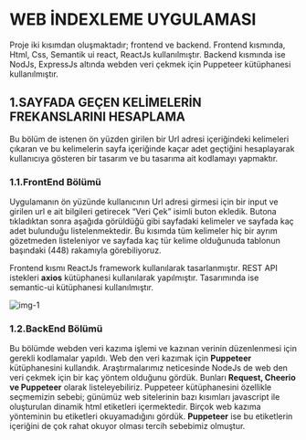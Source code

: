 # WEB İNDEXLEME UYGULAMASI

Proje iki kısımdan oluşmaktadır; frontend ve backend. Frontend kısmında, Html, Css, Semantik ui react, ReactJs kullanılmıştır. Backend kısmında ise NodJs, ExpressJs altında webden veri çekmek için Puppeteer kütüphanesi kullanılmıştır.

## 1.SAYFADA GEÇEN KELİMELERİN FREKANSLARINI HESAPLAMA
Bu bölüm de istenen ön yüzden girilen bir Url adresi içeriğindeki kelimeleri çıkaran ve bu kelimelerin sayfa içeriğinde kaçar adet geçtiğini hesaplayarak kullanıcıya gösteren bir tasarım ve bu tasarıma ait kodlamayı yapmaktır. 

### 1.1.FrontEnd Bölümü
Uygulamanın ön yüzünde kullanıcının Url adresi girmesi için bir input ve girilen url e ait bilgileri getirecek “Veri Çek” isimli buton ekledik.
Butona tıkladıktan sonra aşağıda görüldüğü gibi sayfadaki kelimeler ve sayfada kaç adet bulunduğu listelenmektedir. Bu kısımda tüm kelimeler hiç bir ayrım gözetmeden listeleniyor ve sayfada kaç tür kelime olduğunuda tablonun başındaki (448) rakamıyla görebiliyoruz.

Frontend kısmı ReactJs framework kullanılarak tasarlanmıştır. REST API istekleri **axios** kütüphanesi kullanılarak yapılmıştır. Tasarımında ise semantic-ui kütüphanesi kullanılmıştır.

![img-1](https://user-images.githubusercontent.com/48925129/116057606-a3924500-a687-11eb-8103-f865e951e362.png)


### 1.2.BackEnd Bölümü
Bu bölümde webden veri kazıma işlemi ve kazınan verinin düzenlenmesi için gerekli kodlamalar yapıldı. 
Web den veri kazımak için **Puppeteer** kütüphanesini kullandık. Araştırmalarımız neticesinde NodeJs de web den veri çekmek için bir kaç yöntem olduğunu gördük. Bunları **Request, Cheerio ve Puppeteer** olarak listeleyebiliriz. 
Puppeteer kütüphanesini özellikle seçmemizin sebebi; günümüz web sitelerinin bazı kısımları javascript ile oluşturulan dinamik html etiketleri içermektedir. Birçok web kazıma yönteminin bu etiketleri okuyamadığını gördük. **Puppeteer** ise bu etiketlerin içeriğini de çok rahat okuyor olması tercih sebebimiz olmuştur.

